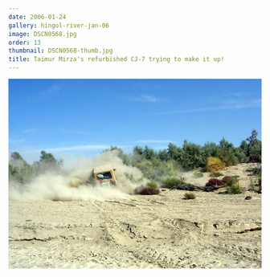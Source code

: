 ```yaml
---
date: 2006-01-24
gallery: hingol-river-jan-06
image: DSCN0568.jpg
order: 13
thumbnail: DSCN0568-thumb.jpg
title: Taimur Mirza's refurbished CJ-7 trying to make it up!
---
```


![Taimur Mirza's refurbished CJ-7 trying to make it up!](./DSCN0568.jpg)